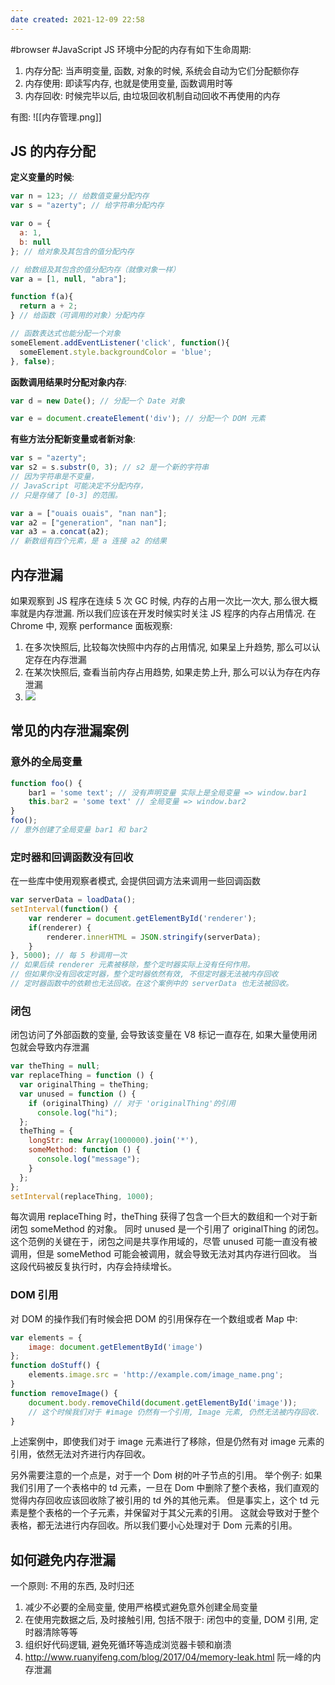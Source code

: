 ```yaml
---
date created: 2021-12-09 22:58
---
```


#browser #JavaScript
JS 环境中分配的内存有如下生命周期:

1. 内存分配: 当声明变量, 函数, 对象的时候, 系统会自动为它们分配额你存
2. 内存使用: 即读写内存, 也就是使用变量, 函数调用时等
3. 内存回收: 时候完毕以后, 由垃圾回收机制自动回收不再使用的内存

有图:
![[内存管理.png]]

## JS 的内存分配

**定义变量的时候**:

```javascript
var n = 123; // 给数值变量分配内存
var s = "azerty"; // 给字符串分配内存

var o = {
  a: 1,
  b: null
}; // 给对象及其包含的值分配内存

// 给数组及其包含的值分配内存（就像对象一样）
var a = [1, null, "abra"]; 

function f(a){
  return a + 2;
} // 给函数（可调用的对象）分配内存

// 函数表达式也能分配一个对象
someElement.addEventListener('click', function(){
  someElement.style.backgroundColor = 'blue';
}, false);
```

**函数调用结果时分配对象内存**:

```javascript
var d = new Date(); // 分配一个 Date 对象

var e = document.createElement('div'); // 分配一个 DOM 元素
```

**有些方法分配新变量或者新对象**:

```javascript
var s = "azerty";
var s2 = s.substr(0, 3); // s2 是一个新的字符串
// 因为字符串是不变量，
// JavaScript 可能决定不分配内存，
// 只是存储了 [0-3] 的范围。

var a = ["ouais ouais", "nan nan"];
var a2 = ["generation", "nan nan"];
var a3 = a.concat(a2); 
// 新数组有四个元素，是 a 连接 a2 的结果
```

## 内存泄漏

如果观察到 JS 程序在连续 5 次 GC 时候, 内存的占用一次比一次大, 那么很大概率就是内存泄漏. 所以我们应该在开发时候实时关注 JS 程序的内存占用情况.
在 Chrome 中, 观察 performance 面板观察:

1. 在多次快照后, 比较每次快照中内存的占用情况, 如果呈上升趋势, 那么可以认定存在内存泄漏
2. 在某次快照后, 查看当前内存占用趋势, 如果走势上升, 那么可以认为存在内存泄漏
3. ![](https://p1-jj.byteimg.com/tos-cn-i-t2oaga2asx/gold-user-assets/2019/6/17/16b6373703dd6747~tplv-t2oaga2asx-watermark.awebp)

## 常见的内存泄漏案例

### 意外的全局变量

```javascript
function foo() {
    bar1 = 'some text'; // 没有声明变量 实际上是全局变量 => window.bar1
    this.bar2 = 'some text' // 全局变量 => window.bar2
}
foo();
// 意外创建了全局变量 bar1 和 bar2
```

### 定时器和回调函数没有回收

在一些库中使用观察者模式, 会提供回调方法来调用一些回调函数

```javascript
var serverData = loadData();
setInterval(function() {
    var renderer = document.getElementById('renderer');
    if(renderer) {
        renderer.innerHTML = JSON.stringify(serverData);
    }
}, 5000); // 每 5 秒调用一次
// 如果后续 renderer 元素被移除，整个定时器实际上没有任何作用。 
// 但如果你没有回收定时器，整个定时器依然有效, 不但定时器无法被内存回收
// 定时器函数中的依赖也无法回收。在这个案例中的 serverData 也无法被回收。
```

### 闭包

闭包访问了外部函数的变量, 会导致该变量在 V8 标记一直存在, 如果大量使用闭包就会导致内存泄漏

```javascript
var theThing = null;
var replaceThing = function () {
  var originalThing = theThing;
  var unused = function () {
    if (originalThing) // 对于 'originalThing'的引用
      console.log("hi");
  };
  theThing = {
    longStr: new Array(1000000).join('*'),
    someMethod: function () {
      console.log("message");
    }
  };
};
setInterval(replaceThing, 1000);

```

每次调用 replaceThing 时，theThing 获得了包含一个巨大的数组和一个对于新闭包 someMethod 的对象。 同时 unused 是一个引用了 originalThing 的闭包。
这个范例的关键在于，闭包之间是共享作用域的，尽管 unused 可能一直没有被调用，但是 someMethod 可能会被调用，就会导致无法对其内存进行回收。 当这段代码被反复执行时，内存会持续增长。

### DOM 引用

对 DOM 的操作我们有时候会把 DOM 的引用保存在一个数组或者 Map 中:

```javascript
var elements = {
    image: document.getElementById('image')
};
function doStuff() {
    elements.image.src = 'http://example.com/image_name.png';
}
function removeImage() {
    document.body.removeChild(document.getElementById('image'));
    // 这个时候我们对于 #image 仍然有一个引用, Image 元素, 仍然无法被内存回收.
}

```

上述案例中，即使我们对于 image 元素进行了移除，但是仍然有对 image 元素的引用，依然无法对齐进行内存回收。

另外需要注意的一个点是，对于一个 Dom 树的叶子节点的引用。 举个例子: 如果我们引用了一个表格中的 td 元素，一旦在 Dom 中删除了整个表格，我们直观的觉得内存回收应该回收除了被引用的 td 外的其他元素。 但是事实上，这个 td 元素是整个表格的一个子元素，并保留对于其父元素的引用。 这就会导致对于整个表格，都无法进行内存回收。所以我们要小心处理对于 Dom 元素的引用。

## 如何避免内存泄漏

一个原则: 不用的东西, 及时归还

1. 减少不必要的全局变量, 使用严格模式避免意外创建全局变量
2. 在使用完数据之后, 及时接触引用, 包括不限于: 闭包中的变量, DOM 引用, 定时器清除等等
3. 组织好代码逻辑, 避免死循环等造成浏览器卡顿和崩溃
4. <http://www.ruanyifeng.com/blog/2017/04/memory-leak.html> 阮一峰的内存泄漏
